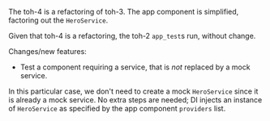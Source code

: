 The toh-4 is a refactoring of toh-3. The app component is simplified, factoring out
the `HeroService`.

Given that toh-4 is a refactoring, the toh-2 `app_test`s run, without change.

Changes/new features:

- Test a component requiring a service, that is _not_ replaced by a mock service.

In this particular case, we don't need to create a mock `HeroService`
since it is already a mock service. No extra steps are needed; DI injects an
instance of `HeroService` as specified by the app component `providers` list.
